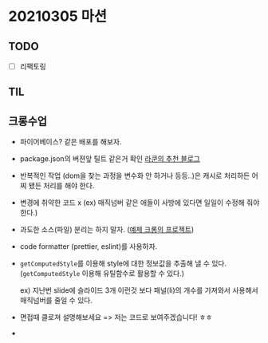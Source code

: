 # 20210305 마션

## TODO

- [ ] 리팩토링

## TIL

## 크롱수업

- 파이어베이스? 같은 배포를 해보자.

- package.json의 버젼앞 틸트 같은거 확인 [라쿤의 추천 블로그](https://velog.io/@slaslaya/npm-semver-%ED%8B%B8%ED%8A%B8-%EB%B2%94%EC%9C%84%EC%99%80-%EC%BA%90%EB%9F%BF-%EB%B2%94%EC%9C%84)

- 반복적인 작업 (dom을 찾는 과정을 변수화 안 하거나 등등..)은 캐시로 처리하든 어찌 됐든 처리를 해야 한다.

- 변경에 취약한 코드 x (ex) 매직넘버 같은 애들이 사방에 있다면 일일이 수정해 줘야 한다.)

- 과도한 소스(파일) 분리는 하지 말자. ([예제 크롱의 프로젝트](https://github.com/crongro/vanilla-module-example))

- code formatter (prettier, eslint)를 사용하자.

- `getComputedStyle`를 이용해 style에 대한 정보값을 추출해 낼 수 있다. (`getComputedStyle` 이용해 유틸함수로 활용할 수 있다.)

  ex) 지난번 slide에 슬라이드 3개 이런것 보다 패널(li)의 개수를 가져와서 사용해서 매직넘버를 줄일 수 있다. 

- 면접때 클로져 설명해보세요 => 저는 코드로 보여주겠습니다! ㅎㅎ 
- 

